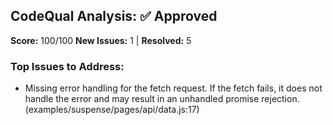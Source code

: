## CodeQual Analysis: ✅ Approved

**Score:** 100/100
**New Issues:** 1 | **Resolved:** 5

### Top Issues to Address:
- Missing error handling for the fetch request. If the fetch fails, it does not handle the error and may result in an unhandled promise rejection. (examples/suspense/pages/api/data.js:17)

